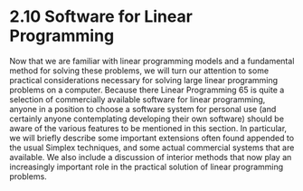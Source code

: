 # 2.10 Software for Linear Programming

Now that we are familiar with linear programming models and a fundamental method for solving these problems, we will turn our attention to some practical considerations necessary for solving large linear programming problems on a computer. Because there Linear Programming 65 is quite a selection of commercially available software for linear programming, anyone in a position to choose a software system for personal use (and certainly anyone contemplating developing their own software) should be aware of the various features to be mentioned in this section. In particular, we will briefly describe some important extensions often found appended to the usual Simplex techniques, and some actual commercial systems that are available. We also include a discussion of interior methods that now play an increasingly important role in the practical solution of linear programming problems.